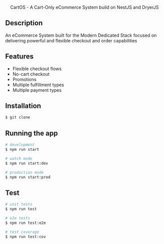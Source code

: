 <p align="center">
CartOS - A Cart-Only eCommerce System build on NestJS and DryerJS 
</p>



## Description

An eCommerce System built for the Modern Dedicated Stack focused on delivering powerful and flexible checkout and order capabilities

## Features
* Flexible checkout flows
* No-cart checkout
* Promotions
* Multiple fulfillment types
* Multiple payment types

## Installation

```bash
$ git clone 
```

## Running the app

```bash
# development
$ npm run start

# watch mode
$ npm run start:dev

# production mode
$ npm run start:prod
```

## Test

```bash
# unit tests
$ npm run test

# e2e tests
$ npm run test:e2e

# test coverage
$ npm run test:cov
```

